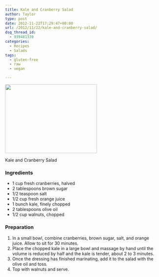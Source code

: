 ```yaml
---
title: Kale and Cranberry Salad
author: Taylor
type: post
date: 2012-11-22T17:29:47+00:00
url: /2012/11/22/kale-and-cranberry-salad/
dsq_thread_id:
  - 939481339
categories:
  - Recipes
  - Salads
tags:
  - gluten-free
  - raw
  - vegan

---
```

<div id="attachment_2109" style="width: 310px" class="wp-caption alignright">
  <a href="{{% mediaroot %}}uploads/2012/11/PB161858.jpg" rel="lightbox[2087]"><img class="size-medium wp-image-2109" title="Kale and Cranberry Salad" src="{{% mediaroot %}}uploads/2012/11/PB161858-300x225.jpg" alt="" width="300" height="225" /></a>
  
  <p class="wp-caption-text">
    Kale and Cranberry Salad
  </p>
</div>

### Ingredients

  * 1 cup fresh cranberries, halved
  * 2 tablespoons brown sugar
  * 1/2 teaspoon salt
  * 1/2 cup fresh orange juice
  * 1 bunch kale, finely chopped
  * 2 tablespoons olive oil
  * 1/2 cup walnuts, chopped

### Preparation

  1. In a small bowl, combine cranberries, brown sugar, salt, and orange juice. Allow to sit for 30 minutes.
  2. Place the chopped kale in a large bowl and massage by hand until the volume is reduced by half and the kale is tender, about 2 to 3 minutes.
  3. Once the dressing has finished marinating, add it to the salad with the olive oil and toss.
  4. Top with walnuts and serve.